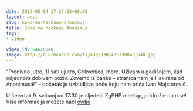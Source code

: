 ```yaml
---
date: 2013-05-04 17:27:03+00:00
layout: post
slug: kako-me-hacknuo-anonimus
title: Kako me hacknuo Anonimus
tags:
- video

vimeo_id: 64620048
image: http://b.vimeocdn.com/ts/435/330/435330840_640.jpg
---
```


“Predivno jutro, 11 sati ujutro, Crikvenica, more. Uživam u godišnjem, kad odjednom dobivam poziv. Zovemo iz banke – stranica nam je Hakirana od Anonimusa!” – početak je uzbudljive priče koju nam priča Ivan Majstorović.

U četvrtak 9. svibanj od 17:30 je sljedeći ZgPHP meetup, pridružie nam se! Više informacija možete naći [ovdje](http://zgphp.org/2013/04/zgphp-meetup-21/?utm_source=imvideo)
